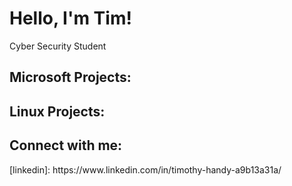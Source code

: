 <h1>Hello, I'm Tim! </h1>
Cyber Security Student

<h2>Microsoft Projects:</h2>

<h2>Linux Projects:</h2>

<h2>Connect with me:</h2>
[linkedin]: https://www.linkedin.com/in/timothy-handy-a9b13a31a/

<!--
**twhandy/twhandy** is a ✨ _special_ ✨ repository because its `README.md` (this file) appears on your GitHub profile.

Here are some ideas to get you started:

- 🔭 I’m currently working on IT Portfolio and building home Linux server.
- 🌱 I’m currently learning 
- 👯 I’m looking to collaborate on ...
- 🤔 I’m looking for help with ...
- 💬 Ask me about ...
- 📫 How to reach me: ...
- 😄 Pronouns: ...
- ⚡ Fun fact: ...
-->
